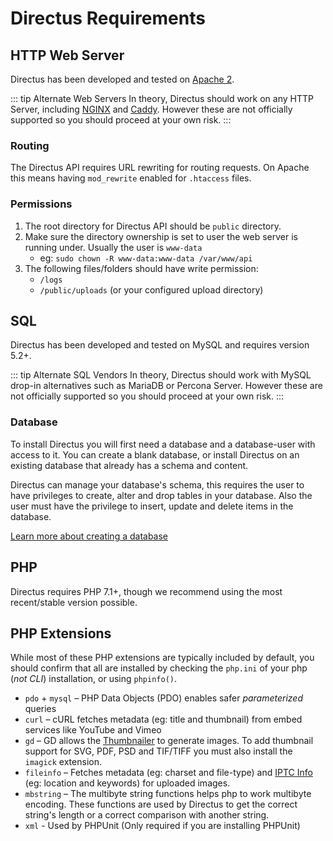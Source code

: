 # Directus Requirements

## HTTP Web Server

Directus has been developed and tested on [Apache 2](/advanced/server-setup.md#apache).

::: tip Alternate Web Servers
In theory, Directus should work on any HTTP Server, including [NGINX](/advanced/server-setup.md#nginx) and [Caddy](/advanced/server-setup.md#caddy). However these are not officially supported so you should proceed at your own risk.
:::

### Routing

The Directus API requires URL rewriting for routing requests. On Apache this means having `mod_rewrite` enabled for `.htaccess` files.

### Permissions

1. The root directory for Directus API should be `public` directory.
2. Make sure the directory ownership is set to user the web server is running under. Usually the user is `www-data`
    * eg: `sudo chown -R www-data:www-data /var/www/api`
3. The following files/folders should have write permission:
    * `/logs`
    * `/public/uploads` (or your configured upload directory)

## SQL

Directus has been developed and tested on MySQL and requires version 5.2+.

::: tip Alternate SQL Vendors
In theory, Directus should work with MySQL drop-in alternatives such as MariaDB or Percona Server. However these are not officially supported so you should proceed at your own risk.
:::

### Database

To install Directus you will first need a database and a database-user with access to it. You can create a blank database, or install Directus on an existing database that already has a schema and content.

Directus can manage your database's schema, this requires the user to have privileges to create, alter and drop tables in your database. Also the user must have the privilege to insert, update and delete items in the database.

[Learn more about creating a database](/guides/database.md#creating-a-database)

## PHP

Directus requires PHP 7.1+, though we recommend using the most recent/stable version possible.

## PHP Extensions

While most of these PHP extensions are typically included by default, you should confirm that all are installed by checking the `php.ini` of your php (_not CLI_) installation, or using `phpinfo()`.

* `pdo` + `mysql` – PHP Data Objects (PDO) enables safer _parameterized_ queries
* `curl` – cURL fetches metadata (eg: title and thumbnail) from embed services like YouTube and Vimeo
* `gd` – GD allows the [Thumbnailer](https://github.com/directus/directus-thumbnailer) to generate images. To add thumbnail support for SVG, PDF, PSD and TIF/TIFF you must also install the `imagick` extension.
* `fileinfo` – Fetches metadata (eg: charset and file-type) and [IPTC Info](https://iptc.org/standards/photo-metadata/) (eg: location and keywords) for uploaded images.
* `mbstring` – The multibyte string functions helps php to work multibyte encoding. These functions are used by Directus to get the correct string's length or a correct comparison with another string.
* `xml` - Used by PHPUnit (Only required if you are installing PHPUnit)
